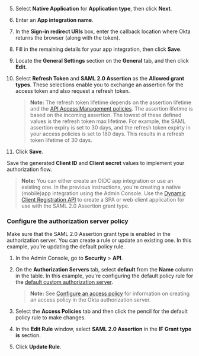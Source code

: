 5. Select **Native Application** for **Application type**, then click **Next**.
1. Enter an **App integration name**.
1. In the **Sign-in redirect URIs** box, enter the callback location where Okta returns the browser (along with the token).
1. Fill in the remaining details for your app integration, then click **Save**.
1. Locate the **General Settings** section on the **General** tab, and then click **Edit**.
1. Select **Refresh Token** and **SAML 2.0 Assertion** as the **Allowed grant types**. These selections enable you to exchange an assertion for the access token and also request a refresh token.

   > **Note:** The refresh token lifetime depends on the assertion lifetime and the [API Access Management policies](#configure-the-authorization-server-policy). The assertion lifetime is based on the incoming assertion. The lowest of these defined values is the refresh token max lifetime. For example, the SAML assertion expiry is set to 30 days, and the refresh token expirty in your access policies is set to 180 days. This results in a refresh token lifetime of 30 days.

1. Click **Save**.

Save the generated **Client ID** and **Client secret** values to implement your authorization flow.

> **Note:** You can either create an OIDC app integration or use an existing one. In the previous instructions, you're creating a native (mobile)app integration using the Admin Console. Use the [Dynamic Client Registration API](/docs/reference/api/oauth-clients/#client-application-object) to create a SPA or web client application for use with the SAML 2.0 Assertion grant type.

### Configure the authorization server policy

Make sure that the SAML 2.0 Assertion grant type is enabled in the authorization server. You can create a rule or update an existing one. In this example, you're updating the default policy rule.

1. In the Admin Console, go to **Security** > **API**.
1. On the **Authorization Servers** tab, select **default** from the **Name** column in the table. In this example, you're configuring the default policy rule for the [default custom authorization server](/docs/concepts/auth-servers/).

    > **Note:** See [Configure an access policy](/docs/guides/configure-access-policy/) for information on creating an access policy in the Okta authorization server.

1. Select the **Access Policies** tab and then click the pencil for the default policy rule to make changes.
1. In the **Edit Rule** window, select **SAML 2.0 Assertion** in the **IF Grant type is** section.
1. Click **Update Rule**.
